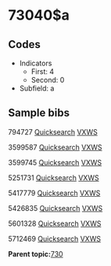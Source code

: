 # 73040$a

## Codes

-   Indicators
    -   First: 4
    -   Second: 0
-   Subfield: a

## Sample bibs

794727 [Quicksearch](https://search.library.yale.edu/catalog/794727) [VXWS](http://prodorbis.library.yale.edu:7014/vxws/GetHoldingsService?bibId=794727)

3599587 [Quicksearch](https://search.library.yale.edu/catalog/3599587) [VXWS](http://prodorbis.library.yale.edu:7014/vxws/GetHoldingsService?bibId=3599587)

3599745 [Quicksearch](https://search.library.yale.edu/catalog/3599745) [VXWS](http://prodorbis.library.yale.edu:7014/vxws/GetHoldingsService?bibId=3599745)

5251731 [Quicksearch](https://search.library.yale.edu/catalog/5251731) [VXWS](http://prodorbis.library.yale.edu:7014/vxws/GetHoldingsService?bibId=5251731)

5417779 [Quicksearch](https://search.library.yale.edu/catalog/5417779) [VXWS](http://prodorbis.library.yale.edu:7014/vxws/GetHoldingsService?bibId=5417779)

5426835 [Quicksearch](https://search.library.yale.edu/catalog/5426835) [VXWS](http://prodorbis.library.yale.edu:7014/vxws/GetHoldingsService?bibId=5426835)

5601328 [Quicksearch](https://search.library.yale.edu/catalog/5601328) [VXWS](http://prodorbis.library.yale.edu:7014/vxws/GetHoldingsService?bibId=5601328)

5712469 [Quicksearch](https://search.library.yale.edu/catalog/5712469) [VXWS](http://prodorbis.library.yale.edu:7014/vxws/GetHoldingsService?bibId=5712469)

**Parent topic:**[730](../../tags/730/730.md)

